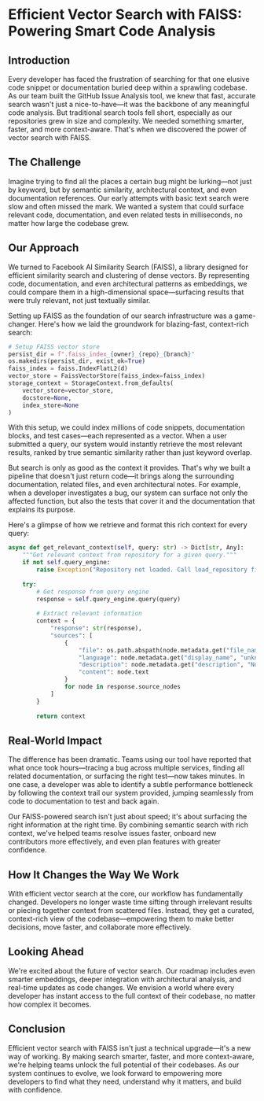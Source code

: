# Efficient Vector Search with FAISS: Powering Smart Code Analysis

## Introduction

Every developer has faced the frustration of searching for that one elusive code snippet or documentation buried deep within a sprawling codebase. As our team built the GitHub Issue Analysis tool, we knew that fast, accurate search wasn't just a nice-to-have—it was the backbone of any meaningful code analysis. But traditional search tools fell short, especially as our repositories grew in size and complexity. We needed something smarter, faster, and more context-aware. That's when we discovered the power of vector search with FAISS.

## The Challenge

Imagine trying to find all the places a certain bug might be lurking—not just by keyword, but by semantic similarity, architectural context, and even documentation references. Our early attempts with basic text search were slow and often missed the mark. We wanted a system that could surface relevant code, documentation, and even related tests in milliseconds, no matter how large the codebase grew.

## Our Approach

We turned to Facebook AI Similarity Search (FAISS), a library designed for efficient similarity search and clustering of dense vectors. By representing code, documentation, and even architectural patterns as embeddings, we could compare them in a high-dimensional space—surfacing results that were truly relevant, not just textually similar.

Setting up FAISS as the foundation of our search infrastructure was a game-changer. Here's how we laid the groundwork for blazing-fast, context-rich search:

```python
# Setup FAISS vector store
persist_dir = f".faiss_index_{owner}_{repo}_{branch}"
os.makedirs(persist_dir, exist_ok=True)
faiss_index = faiss.IndexFlatL2(d)
vector_store = FaissVectorStore(faiss_index=faiss_index)
storage_context = StorageContext.from_defaults(
    vector_store=vector_store,
    docstore=None,
    index_store=None
)
```

With this setup, we could index millions of code snippets, documentation blocks, and test cases—each represented as a vector. When a user submitted a query, our system would instantly retrieve the most relevant results, ranked by true semantic similarity rather than just keyword overlap.

But search is only as good as the context it provides. That's why we built a pipeline that doesn't just return code—it brings along the surrounding documentation, related files, and even architectural notes. For example, when a developer investigates a bug, our system can surface not only the affected function, but also the tests that cover it and the documentation that explains its purpose.

Here's a glimpse of how we retrieve and format this rich context for every query:

```python
async def get_relevant_context(self, query: str) -> Dict[str, Any]:
    """Get relevant context from repository for a given query."""
    if not self.query_engine:
        raise Exception("Repository not loaded. Call load_repository first.")
    
    try:
        # Get response from query engine
        response = self.query_engine.query(query)
        
        # Extract relevant information
        context = {
            "response": str(response),
            "sources": [
                {
                    "file": os.path.abspath(node.metadata.get("file_name", "unknown")),
                    "language": node.metadata.get("display_name", "unknown"),
                    "description": node.metadata.get("description", "No description available"),
                    "content": node.text
                }
                for node in response.source_nodes
            ]
        }
        
        return context
```

## Real-World Impact

The difference has been dramatic. Teams using our tool have reported that what once took hours—tracing a bug across multiple services, finding all related documentation, or surfacing the right test—now takes minutes. In one case, a developer was able to identify a subtle performance bottleneck by following the context trail our system provided, jumping seamlessly from code to documentation to test and back again.

Our FAISS-powered search isn't just about speed; it's about surfacing the right information at the right time. By combining semantic search with rich context, we've helped teams resolve issues faster, onboard new contributors more effectively, and even plan features with greater confidence.

## How It Changes the Way We Work

With efficient vector search at the core, our workflow has fundamentally changed. Developers no longer waste time sifting through irrelevant results or piecing together context from scattered files. Instead, they get a curated, context-rich view of the codebase—empowering them to make better decisions, move faster, and collaborate more effectively.

## Looking Ahead

We're excited about the future of vector search. Our roadmap includes even smarter embeddings, deeper integration with architectural analysis, and real-time updates as code changes. We envision a world where every developer has instant access to the full context of their codebase, no matter how complex it becomes.

## Conclusion

Efficient vector search with FAISS isn't just a technical upgrade—it's a new way of working. By making search smarter, faster, and more context-aware, we're helping teams unlock the full potential of their codebases. As our system continues to evolve, we look forward to empowering more developers to find what they need, understand why it matters, and build with confidence. 